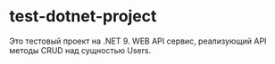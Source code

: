# test-dotnet-project
Это тестовый проект на .NET 9. WEB API сервис, реализующий API методы CRUD над
сущностью Users.

